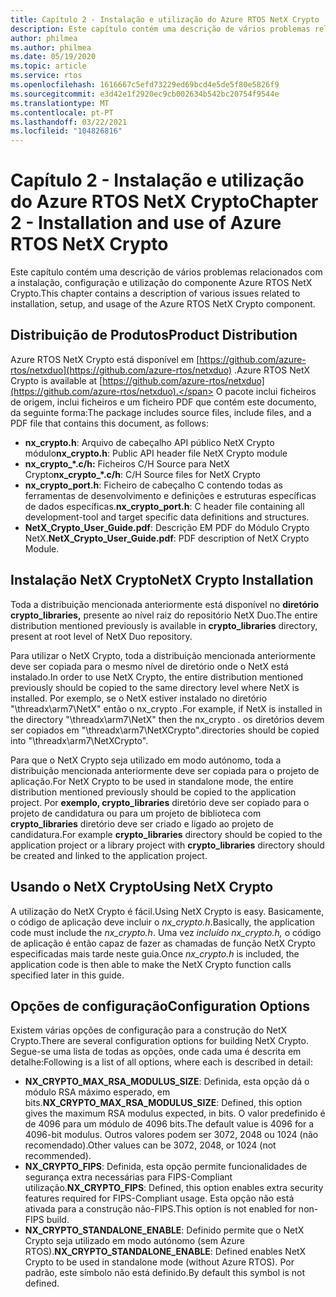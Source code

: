 ```yaml
---
title: Capítulo 2 - Instalação e utilização do Azure RTOS NetX Crypto
description: Este capítulo contém uma descrição de vários problemas relacionados com a instalação, configuração e utilização do componente NetX Crypto.
author: philmea
ms.author: philmea
ms.date: 05/19/2020
ms.topic: article
ms.service: rtos
ms.openlocfilehash: 1616667c5efd73229ed69bcd4e5de5f80e5826f9
ms.sourcegitcommit: e3d42e1f2920ec9cb002634b542bc20754f9544e
ms.translationtype: MT
ms.contentlocale: pt-PT
ms.lasthandoff: 03/22/2021
ms.locfileid: "104826816"
---
```

# <a name="chapter-2---installation-and-use-of-azure-rtos-netx-crypto"></a><span data-ttu-id="fb9e3-103">Capítulo 2 - Instalação e utilização do Azure RTOS NetX Crypto</span><span class="sxs-lookup"><span data-stu-id="fb9e3-103">Chapter 2 - Installation and use of Azure RTOS NetX Crypto</span></span>

<span data-ttu-id="fb9e3-104">Este capítulo contém uma descrição de vários problemas relacionados com a instalação, configuração e utilização do componente Azure RTOS NetX Crypto.</span><span class="sxs-lookup"><span data-stu-id="fb9e3-104">This chapter contains a description of various issues related to installation, setup, and usage of the Azure RTOS NetX Crypto component.</span></span>

## <a name="product-distribution"></a><span data-ttu-id="fb9e3-105">Distribuição de Produtos</span><span class="sxs-lookup"><span data-stu-id="fb9e3-105">Product Distribution</span></span>

<span data-ttu-id="fb9e3-106">Azure RTOS NetX Crypto está disponível em [https://github.com/azure-rtos/netxduo](https://github.com/azure-rtos/netxduo) .</span><span class="sxs-lookup"><span data-stu-id="fb9e3-106">Azure RTOS NetX Crypto is available at [https://github.com/azure-rtos/netxduo](https://github.com/azure-rtos/netxduo).</span></span> <span data-ttu-id="fb9e3-107">O pacote inclui ficheiros de origem, inclui ficheiros e um ficheiro PDF que contém este documento, da seguinte forma:</span><span class="sxs-lookup"><span data-stu-id="fb9e3-107">The package includes source files, include files, and a PDF file that contains this document, as follows:</span></span>

- <span data-ttu-id="fb9e3-108">**nx_crypto.h**: Arquivo de cabeçalho API público NetX Crypto módulo</span><span class="sxs-lookup"><span data-stu-id="fb9e3-108">**nx_crypto.h**: Public API header file NetX Crypto module</span></span>
- <span data-ttu-id="fb9e3-109">**nx_crypto_\*.c/h:** Ficheiros C/H Source para NetX Crypto</span><span class="sxs-lookup"><span data-stu-id="fb9e3-109">**nx_crypto_\*.c/h**: C/H Source files for NetX Crypto</span></span>
- <span data-ttu-id="fb9e3-110">**nx_crypto_port.h**: Ficheiro de cabeçalho C contendo todas as ferramentas de desenvolvimento e definições e estruturas específicas de dados específicas.</span><span class="sxs-lookup"><span data-stu-id="fb9e3-110">**nx_crypto_port.h**: C header file containing all development-tool and target specific data definitions and structures.</span></span>
- <span data-ttu-id="fb9e3-111">**NetX_Crypto_User_Guide.pdf**: Descrição EM PDF do Módulo Crypto NetX.</span><span class="sxs-lookup"><span data-stu-id="fb9e3-111">**NetX_Crypto_User_Guide.pdf**: PDF description of NetX Crypto Module.</span></span>

## <a name="netx-crypto-installation"></a><span data-ttu-id="fb9e3-112">Instalação NetX Crypto</span><span class="sxs-lookup"><span data-stu-id="fb9e3-112">NetX Crypto Installation</span></span>

<span data-ttu-id="fb9e3-113">Toda a distribuição mencionada anteriormente está disponível no **diretório crypto_libraries,** presente ao nível raiz do repositório NetX Duo.</span><span class="sxs-lookup"><span data-stu-id="fb9e3-113">The entire distribution mentioned previously is available in **crypto_libraries** directory, present at root level of NetX Duo repository.</span></span>

<span data-ttu-id="fb9e3-114">Para utilizar o NetX Crypto, toda a distribuição mencionada anteriormente deve ser copiada para o mesmo nível de diretório onde o NetX está instalado.</span><span class="sxs-lookup"><span data-stu-id="fb9e3-114">In order to use NetX Crypto, the entire distribution mentioned previously should be copied to the same directory level where NetX is installed.</span></span> <span data-ttu-id="fb9e3-115">Por exemplo, se o NetX estiver instalado no diretório "\threadx\arm7\NetX" então o nx_crypto *.*</span><span class="sxs-lookup"><span data-stu-id="fb9e3-115">For example, if NetX is installed in the directory "\threadx\arm7\NetX" then the nx_crypto *.*</span></span> <span data-ttu-id="fb9e3-116">os diretórios devem ser copiados em "\threadx\arm7\NetXCrypto".</span><span class="sxs-lookup"><span data-stu-id="fb9e3-116">directories should be copied into "\threadx\arm7\NetXCrypto".</span></span>

<span data-ttu-id="fb9e3-117">Para que o NetX Crypto seja utilizado em modo autónomo, toda a distribuição mencionada anteriormente deve ser copiada para o projeto de aplicação.</span><span class="sxs-lookup"><span data-stu-id="fb9e3-117">For NetX Crypto to be used in standalone mode, the entire distribution mentioned previously should be copied to the application project.</span></span> <span data-ttu-id="fb9e3-118">Por **exemplo, crypto_libraries** diretório deve ser copiado para o projeto de candidatura ou para um projeto de biblioteca com **crypto_libraries** diretório deve ser criado e ligado ao projeto de candidatura.</span><span class="sxs-lookup"><span data-stu-id="fb9e3-118">For example **crypto_libraries** directory should be copied to the application project or a library project with **crypto_libraries** directory should be created and linked to the application project.</span></span> 

## <a name="using-netx-crypto"></a><span data-ttu-id="fb9e3-119">Usando o NetX Crypto</span><span class="sxs-lookup"><span data-stu-id="fb9e3-119">Using NetX Crypto</span></span>

<span data-ttu-id="fb9e3-120">A utilização do NetX Crypto é fácil.</span><span class="sxs-lookup"><span data-stu-id="fb9e3-120">Using NetX Crypto is easy.</span></span> <span data-ttu-id="fb9e3-121">Basicamente, o código de aplicação deve incluir o *nx_crypto.h*.</span><span class="sxs-lookup"><span data-stu-id="fb9e3-121">Basically, the application code must include the *nx_crypto.h*.</span></span>  <span data-ttu-id="fb9e3-122">Uma vez *incluído nx_crypto.h,* o código de aplicação é então capaz de fazer as chamadas de função NetX Crypto especificadas mais tarde neste guia.</span><span class="sxs-lookup"><span data-stu-id="fb9e3-122">Once *nx_crypto.h* is included, the application code is then able to make the NetX Crypto function calls specified later in this guide.</span></span>

## <a name="configuration-options"></a><span data-ttu-id="fb9e3-123">Opções de configuração</span><span class="sxs-lookup"><span data-stu-id="fb9e3-123">Configuration Options</span></span>

<span data-ttu-id="fb9e3-124">Existem várias opções de configuração para a construção do NetX Crypto.</span><span class="sxs-lookup"><span data-stu-id="fb9e3-124">There are several configuration options for building NetX Crypto.</span></span> <span data-ttu-id="fb9e3-125">Segue-se uma lista de todas as opções, onde cada uma é descrita em detalhe:</span><span class="sxs-lookup"><span data-stu-id="fb9e3-125">Following is a list of all options, where each is described in detail:</span></span>

- <span data-ttu-id="fb9e3-126">**NX_CRYPTO_MAX_RSA_MODULUS_SIZE**: Definida, esta opção dá o módulo RSA máximo esperado, em bits.</span><span class="sxs-lookup"><span data-stu-id="fb9e3-126">**NX_CRYPTO_MAX_RSA_MODULUS_SIZE**: Defined, this option gives the maximum RSA modulus expected, in bits.</span></span> <span data-ttu-id="fb9e3-127">O valor predefinido é de 4096 para um módulo de 4096 bits.</span><span class="sxs-lookup"><span data-stu-id="fb9e3-127">The default value is 4096 for a 4096-bit modulus.</span></span> <span data-ttu-id="fb9e3-128">Outros valores podem ser 3072, 2048 ou 1024 (não recomendado).</span><span class="sxs-lookup"><span data-stu-id="fb9e3-128">Other values can be 3072, 2048, or 1024 (not recommended).</span></span>
- <span data-ttu-id="fb9e3-129">**NX_CRYPTO_FIPS**: Definida, esta opção permite funcionalidades de segurança extra necessárias para FIPS-Compliant utilização.</span><span class="sxs-lookup"><span data-stu-id="fb9e3-129">**NX_CRYPTO_FIPS**: Defined, this option enables extra security features required for FIPS-Compliant usage.</span></span> <span data-ttu-id="fb9e3-130">Esta opção não está ativada para a construção não-FIPS.</span><span class="sxs-lookup"><span data-stu-id="fb9e3-130">This option is not enabled for non-FIPS build.</span></span>
- <span data-ttu-id="fb9e3-131">**NX_CRYPTO_STANDALONE_ENABLE**: Definido permite que o NetX Crypto seja utilizado em modo autónomo (sem Azure RTOS).</span><span class="sxs-lookup"><span data-stu-id="fb9e3-131">**NX_CRYPTO_STANDALONE_ENABLE**: Defined enables NetX Crypto to be used in standalone mode (without Azure RTOS).</span></span> <span data-ttu-id="fb9e3-132">Por padrão, este símbolo não está definido.</span><span class="sxs-lookup"><span data-stu-id="fb9e3-132">By default this symbol is not defined.</span></span>
